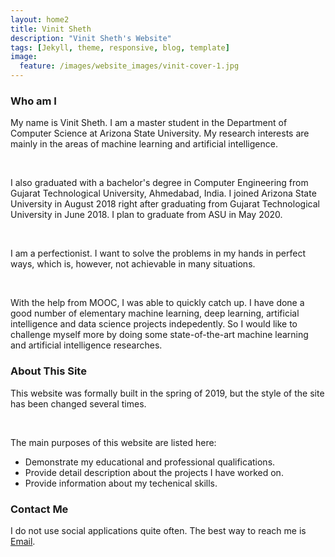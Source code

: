 ```yaml
---
layout: home2
title: Vinit Sheth
description: "Vinit Sheth's Website"
tags: [Jekyll, theme, responsive, blog, template]
image:
  feature: /images/website_images/vinit-cover-1.jpg
---
```

<!--- 
<div>
<img id = "signature" src = "{{ site.url }}/images/author_images/leimao_chinese_cropped.png">
<style>
#signature {
  display: block;
  width: 90px;
  height: auto;
}
</style>
</div>
--->
<!--- 
<br />

<div class = "titled-image">
<figure class = "titled-image">
    <img src = "{{ site.url }}/images/author_images/Optimized-Lei-Smoky_Mountain.JPG">
    <figcaption>Lei Mao at the Great Smoky Mountain in 2015</figcaption>
</figure>
</div>
-->

### Who am I

My name is Vinit Sheth. I am a master student in the Department of Computer Science at Arizona State University. My research interests are mainly in the areas of machine learning and artificial intelligence. 

<br />

I also graduated with a bachelor's degree in Computer Engineering from Gujarat Technological University, Ahmedabad, India.
I joined Arizona State University in August 2018 right after graduating from Gujarat Technological University in June 2018. I plan to graduate from ASU in May 2020.

<br />

I am a perfectionist. I want to solve the problems in my hands in perfect ways, which is, however, not achievable in many situations.


<br />

With the help from MOOC, I was able to quickly catch up. I have done a good number of elementary machine learning, deep learning, artificial intelligence and data science projects indepedently. So I would like to challenge myself more by doing some state-of-the-art machine learning and artificial intelligence researches.

### About This Site

This website was formally built in the spring of 2019, but the style of the site has been changed several times. 

<br />

The main purposes of this website are listed here:
* Demonstrate my educational and professional qualifications.
* Provide detail description about the projects I have worked on.
* Provide information about my techenical skills.

### Contact Me

I do not use social applications quite often. The best way to reach me is [Email](mailto:vsheth2@asu.edu).

